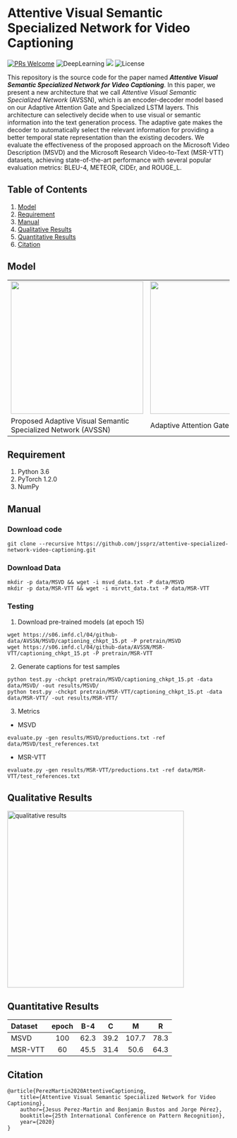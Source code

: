 # Attentive Visual Semantic Specialized Network for Video Captioning

[![PRs Welcome](https://img.shields.io/badge/PRs-welcome-brightgreen.svg?style=flat-square)](http://makeapullrequest.com) 
![DeepLearning](https://img.shields.io/badge/VideoCaptioning-DeepLearning-orange)
![](https://img.shields.io/badge/ICPRpaper-SourceCode-yellow)
![License](https://img.shields.io/github/license/WingsBrokenAngel/delving-deeper-into-the-decoder-for-video-captioning.svg?color=brightgreen&style=flat)

This repository is the source code for the paper named ***Attentive Visual Semantic Specialized Network for Video Captioning***.
In this paper, we present a new architecture that we call *Attentive Visual Semantic Specialized Network* (AVSSN), which is an encoder-decoder model based on our Adaptive Attention Gate and Specialized LSTM layers. 
This architecture can selectively decide when to use visual or semantic information into the text generation process. 
The adaptive gate makes the decoder to automatically select the relevant information for providing a better temporal state representation than the existing decoders. 
We evaluate the effectiveness of the proposed approach on the Microsoft Video Description (MSVD) and the Microsoft Research Video-to-Text (MSR-VTT) datasets, achieving state-of-the-art performance with several popular evaluation metrics: BLEU-4, METEOR, CIDEr, and ROUGE_L.

## Table of Contents
1. [Model](#model)
2. [Requirement](#requirement)
3. [Manual](#manual)
4. [Qualitative Results](#qualitative)
5. [Quantitative Results](#quantitative)
7. [Citation](#citation)

## <a name="model"></a>Model

<table>
  <tr>
    <td style="text-align: center;"><img src="https://users.dcc.uchile.cl/~jeperez/media/2020/AVSSN_s-lstm-model.png" height=300></td>
    <td style="text-align: center;"><img src="https://users.dcc.uchile.cl/~jeperez/media/2020/AVSSN_adaptive-fusion.png" height=300></td>
  </tr>
  <tr>
    <td>Proposed  Adaptive  Visual  Semantic  Specialized  Network  (AVSSN)</td>
    <td>Adaptive Attention Gate</td>
  </tr>
 </table>

## <a name="requirement"></a>Requirement
1. Python 3.6
2. PyTorch 1.2.0
4. NumPy

## <a name="manual"></a>Manual
### Download code
```
git clone --recursive https://github.com/jssprz/attentive-specialized-network-video-captioning.git
```

### Download Data
```
mkdir -p data/MSVD && wget -i msvd_data.txt -P data/MSVD
mkdir -p data/MSR-VTT && wget -i msrvtt_data.txt -P data/MSR-VTT
```

### Testing

1. Download pre-trained models (at epoch 15)

```
wget https://s06.imfd.cl/04/github-data/AVSSN/MSVD/captioning_chkpt_15.pt -P pretrain/MSVD
wget https://s06.imfd.cl/04/github-data/AVSSN/MSR-VTT/captioning_chkpt_15.pt -P pretrain/MSR-VTT
```

2. Generate captions for test samples

```
python test.py -chckpt pretrain/MSVD/captioning_chkpt_15.pt -data data/MSVD/ -out results/MSVD/
python test.py -chckpt pretrain/MSR-VTT/captioning_chkpt_15.pt -data data/MSR-VTT/ -out results/MSR-VTT/
```

3. Metrics

- MSVD
```
evaluate.py -gen results/MSVD/preductions.txt -ref data/MSVD/test_references.txt
```

- MSR-VTT
```
evaluate.py -gen results/MSR-VTT/preductions.txt -ref data/MSR-VTT/test_references.txt
```

## <a name="qualitative"></a>Qualitative Results
<img src="https://users.dcc.uchile.cl/~jeperez/media/2020/AVSSN_examples.png" alt="qualitative results" height="400"/>

## <a name="quantitative"></a>Quantitative Results

| Dataset | epoch    | B-4      | C        | M        | R        
| :------ | :------: | :------: | :------: | :------: | :------:
|MSVD     | 100      | 62.3     | 39.2     | 107.7    | 78.3
|MSR-VTT  | 60       | 45.5     | 31.4     | 50.6     | 64.3

## <a name="citation"></a>Citation
```
@article{PerezMartin2020AttentiveCaptioning,
	title={Attentive Visual Semantic Specialized Network for Video Captioning},
	author={Jesus Perez-Martin and Benjamin Bustos and Jorge Pérez},
	booktitle={25th International Conference on Pattern Recognition},
	year={2020}
}
```
